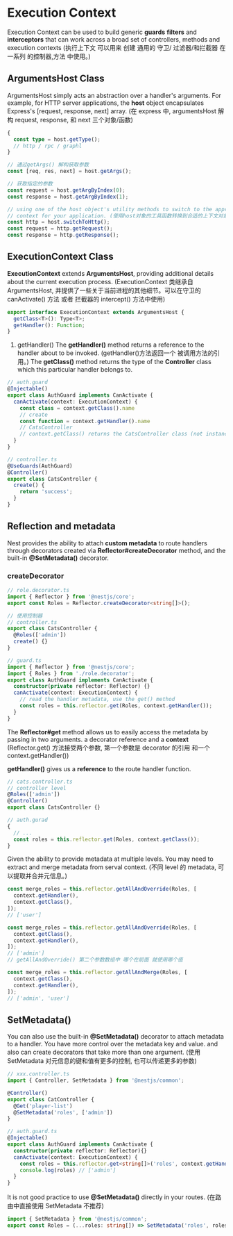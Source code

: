 # Execution Context

Execution Context can be used to build generic **guards** **filters** and **interceptors** that can
work across a broad set of controllers, methods and execution contexts
(执行上下文 可以用来 创建 通用的 守卫/ 过滤器/和拦截器 在一系列 的控制器,方法 中使用。)

## ArgumentsHost Class

ArgumentsHost simply acts an abstraction over a handler's arguments. For example, for HTTP server applications, the **host** object encapsulates Express's [request, response, next] array.
(在 express 中, argumentsHost 解构 request, response, 和 next 三个对象/函数)

```ts
{
  const type = host.getType();
  // http / rpc / graphl
}

// 通过getArgs() 解构获取参数
const [req, res, next] = host.getArgs();

// 获取指定的参数
const request = host.getArgByIndex(0);
const response = host.getArgByIndex(1);

// using one of the host object's utility methods to switch to the appropriate application
// context for your application. (使用host对象的工具函数转换到合适的上下文对象)
const http = host.switchToHttp();
const request = http.getRequest();
const response = http.getResponse();
```

## ExecutionContext Class

**ExecutionContext** extends **ArgumentsHost**, providing additional details about the current execution process.
(ExecutionContext 类继承自 ArgumentsHost, 并提供了一些关于当前进程的其他细节。可以在守卫的 canActivate() 方法 或者 拦截器的 intercept() 方法中使用)

```ts
export interface ExecutionContext extends ArgumentsHost {
  getClass<T>(): Type<T>;
  getHandler(): Function;
}
```

1. getHandler()
   The **getHandler()** method returns a reference to the handler about to be invoked. (getHandler()方法返回一个 被调用方法的引用。)
   The **getClass()** method returns the type of the **Controller** class which this particular handler belongs to.

```ts
// auth.guard
@Injectable()
export class AuthGuard implements CanActivate {
  canActivate(context: ExecutionContext) {
    const class = context.getClass().name
    // create
    const function = context.getHandler().name
    // CatsController
    // context.getClass() returns the CatsController class (not instance)
  }
}

// controller.ts
@UseGuards(AuthGuard)
@Controller()
export class CatsController {
  create() {
    return 'success';
  }
}
```

## Reflection and metadata

Nest provides the ability to attach **custom metadata** to route handlers through decorators
created via **Reflector#createDecorator** method, and the built-in **@SetMetadata()** decorator.

### createDecorator

```ts
// role.decorator.ts
import { Reflector } from '@nestjs/core';
export const Roles = Reflector.createDecorator<string[]>();

// 使用控制器
// controller.ts
export class CatsController {
  @Roles(['admin'])
  create() {}
}

// guard.ts
import { Reflector } from '@nestjs/core';
import { Roles } from './role.decorator';
export class AuthGuard implements CanActivate {
  constructor(private reflector: Reflector) {}
  canActivate(context: ExecutionContext) {
    // read the handler metadata, use the get() method
    const roles = this.reflector.get(Roles, context.getHandler());
  }
}
```

The **Reflector#get** method allows us to easily access the metadata by passing in two arguments.
a decorator reference and a **context**
(Reflector.get() 方法接受两个参数, 第一个参数是 decorator 的引用 和一个 context.getHandler())

**getHandler()** gives us a **reference** to the route handler function.

```ts
// cats.controller.ts
// controller level
@Roles(['admin'])
@Controller()
export class CatsController {}

// auth.gurad
{
  // ...
  const roles = this.reflector.get(Roles, context.getClass());
}
```

Given the ability to provide metadata at multiple levels. You may need to extract and merge metadata
from serval context. (不同 level 的 metadata, 可以提取并合并元信息。)

```ts
const merge_roles = this.reflector.getAllAndOverride(Roles, [
  context.getHandler(),
  context.getClass(),
]);
// ['user']

const merge_roles = this.reflector.getAllAndOverride(Roles, [
  context.getClass(),
  context.getHandler(),
]);
// ['admin']
// getAllAndOverride() 第二个参数数组中 哪个在前面 就使用哪个值

const merge_roles = this.reflector.getAllAndMerge(Roles, [
  context.getClass(),
  context.getHandler(),
]);
// ['admin', 'user']
```

## SetMetadata()

You can also use the built-in **@SetMetadata()** decorator to attach metadata to a handler.
You have more control over the metadata key and value. and also can create decorators that take more than one argument.
(使用 SetMetadata 对元信息的键和值有更多的控制, 也可以传递更多的参数)

```ts
// xxx.controller.ts
import { Controller, SetMetadata } from '@nestjs/common';

@Controller()
export class CatController {
  @Get('player-list')
  @SetMetadata('roles', ['admin'])
}

// auth.guard.ts
@Injectable()
export class AuthGuard implements CanActivate {
  constructor(private reflector: Reflector){}
  canActivate(context: ExecutionContext) {
    const roles = this.reflector.get<string[]>('roles', context.getHandler())
    console.log(roles) // ['admin']
  }
}
```

It is not good practice to use **@SetMetadata()** directly in your routes. (在路由中直接使用 SetMetadata 不推荐)

```ts
import { SetMetadata } from '@nestjs/common';
export const Roles = (...roles: string[]) => SetMetadata('roles', roles);
```
